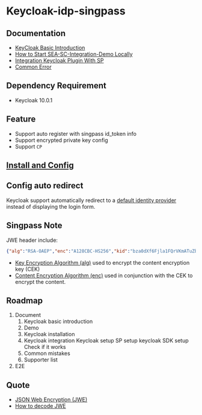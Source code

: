 # Keycloak-idp-singpass

## Documentation

- [KeyCloak Basic Introduction](documents/KeyCloak-Basic-Introduction.md)
- [How to Start SEA-SC-Integration-Demo Locally](documents/How-To-Start-SEA-SC-Integration-Demo-Locally.md)
- [Integration Keycloak Plugin With SP](documents/Install-And-Config-Keycloak-Plugin.md)
- [Common Error](documents/Common-Error.md)

## Dependency Requirement

- Keycloak 10.0.1

## Feature

- Support auto register with singpass id_token info
- Support encrypted private key config
- Support `CP`

## [Install and Config](https://github.com/ThoughtWorksInc/SEA-SC-OpenID/blob/keycloak/documents/Install-And-Config-Keycloak-Plugin.md#install-keycloak-idp-singpass-plugin-for-keycloak)

## Config auto redirect

Keycloak support automatically redirect to a [default identity provider](https://www.keycloak.org/docs/latest/server_admin/#default_identity_provider) instead of displaying the login form.

## Singpass Note

JWE header include:

```json
{"alg":"RSA-OAEP","enc":"A128CBC-HS256","kid":"bza0dXf6Fjla1FQrVKmATuZb9-4M90LxDuf3ujLYbqg"}
```

- [Key Encryption Algorithm (alg)](https://tools.ietf.org/html/rfc7518#section-4.1) used to encrypt the content encryption key (CEK)
- [Content Encryption Algorithm (enc)](https://tools.ietf.org/html/rfc7518#section-5.1) used in conjunction with the CEK to encrypt the content.

## Roadmap

1. Document
    1. Keycloak basic introduction
    2. Demo
    3. Keycloak installation
    4. Keycloak integration
        Keycloak setup
        SP setup
        keycloak SDK setup
        Check if it works
    5. Common mistakes
    6. Supporter list
2. E2E


## Quote

- [JSON Web Encryption (JWE)](https://tools.ietf.org/html/rfc7516)
- [How to decode JWE](https://stackoverflow.com/a/42503200)